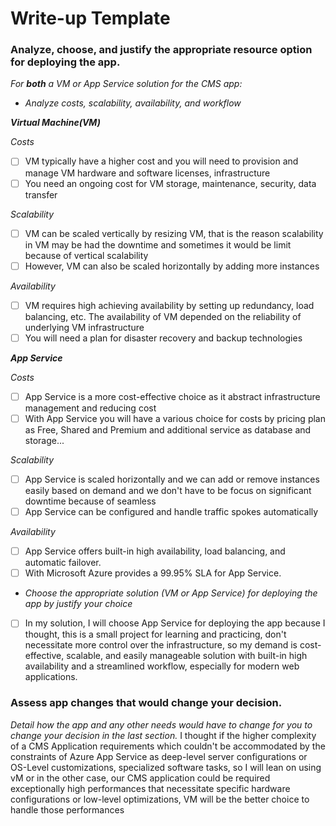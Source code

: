 # Write-up Template

### Analyze, choose, and justify the appropriate resource option for deploying the app.

_For **both** a VM or App Service solution for the CMS app:_

- _Analyze costs, scalability, availability, and workflow_
  
 **_Virtual Machine(VM)_**

_Costs_

- [ ] VM typically have a higher cost and you will need to provision and manage VM hardware and software licenses, infrastructure
- [ ] You need an ongoing cost for VM storage, maintenance, security, data transfer

_Scalability_

- [ ] VM can be scaled vertically by resizing VM, that is the reason scalability in VM may be had the downtime and sometimes it would be limit because of vertical scalability
- [ ] However, VM can also be scaled horizontally by adding more instances

_Availability_

- [ ] VM requires high achieving availability by setting up redundancy, load balancing, etc. The availability of VM depended on the reliability of underlying VM infrastructure
- [ ] You will need a plan for disaster recovery and backup technologies

**_App Service_**

_Costs_

- [ ] App Service is a more cost-effective choice as it abstract infrastructure management and reducing cost
- [ ] With App Service you will have a various choice for costs by pricing plan as Free, Shared and Premium and additional service as database and storage...

_Scalability_

- [ ] App Service is scaled horizontally and we can add or remove instances easily based on demand and we don't have to be focus on significant downtime because of seamless
- [ ] App Service can be configured and handle traffic spokes automatically

_Availability_

- [ ] App Service offers built-in high availability, load balancing, and automatic failover.
- [ ] With Microsoft Azure provides a 99.95% SLA for App Service.

- _Choose the appropriate solution (VM or App Service) for deploying the app by justify your choice_

- [ ] In my solution, I will choose App Service for deploying the app because I thought, this is a small project for learning and practicing, don't necessitate more control over the infrastructure, so my demand is cost-effective, scalable, and easily manageable solution with built-in high availability and a streamlined workflow, especially for modern web applications.

### Assess app changes that would change your decision.

_Detail how the app and any other needs would have to change for you to change your decision in the last section._
I thought if the higher complexity of a CMS Application requirements which couldn't be accommodated by the constraints of Azure App Service as deep-level server configurations or OS-Level customizations, specialized software tasks, so I will lean on using vM or in the other case, our CMS application could be required exceptionally high performances that necessitate specific hardware configurations or low-level optimizations, VM will be the better choice to handle those performances
